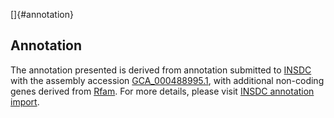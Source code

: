 []{#annotation}

Annotation
----------

The annotation presented is derived from annotation submitted to
[INSDC](http://www.insdc.org) with the assembly accession
[GCA\_000488995.1](http://www.ebi.ac.uk/ena/data/view/GCA_000488995.1),
with additional non-coding genes derived from
[Rfam](http://rfam.xfam.org/). For more details, please visit [INSDC
annotation
import](http://ensemblgenomes.org/info/data/insdc_annotation).
